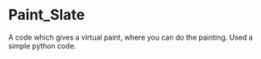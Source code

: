 # Paint_Slate
A code which gives a virtual paint, where you can do the painting. Used a simple python code.

